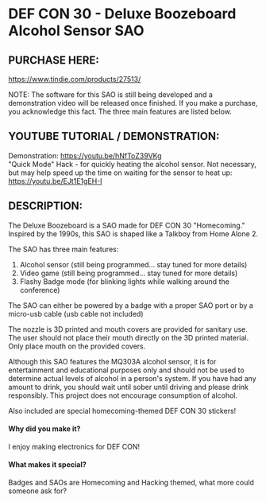 # DEF CON 30 - Deluxe Boozeboard Alcohol Sensor SAO

## PURCHASE HERE:
https://www.tindie.com/products/27513/

NOTE: The software for this SAO is still being developed and a demonstration video will be released once finished.  If you make a purchase, you acknowledge this fact.  The three main features are listed below.  

## YOUTUBE TUTORIAL / DEMONSTRATION: 
Demonstration: https://youtu.be/hNfToZ39VKg  
"Quick Mode" Hack - for quickly heating the alcohol sensor.  Not necessary, but may help speed up the time on waiting for the sensor to heat up:
https://youtu.be/EJt1E1gEH-I

## DESCRIPTION:  
The Deluxe Boozeboard is a SAO made for DEF CON 30 "Homecoming."  Inspired by the 1990s, this SAO is shaped like a Talkboy from Home Alone 2.  

The SAO has three main features:  
1) Alcohol sensor   (still being programmed... stay tuned for more details)  
2) Video game (still being programmed... stay tuned for more details)  
3) Flashy Badge mode (for blinking lights while walking around the conference)  

The SAO can either be powered by a badge with a proper SAO port or by a micro-usb cable (usb cable not included)  

The nozzle is 3D printed and mouth covers are provided for sanitary use.  The user should not place their mouth directly on the 3D printed material.  Only place mouth on the provided covers.  

Although this SAO features the MQ303A alcohol sensor, it is for entertainment and educational purposes only and should not be used to determine actual levels of alcohol in a person's system.  If you have had any amount to drink, you should wait until sober until driving and please drink responsibly.  This project does not encourage consumption of alcohol.  

Also included are special homecoming-themed DEF CON 30 stickers!  

#### Why did you make it?
I enjoy making electronics for DEF CON!

#### What makes it special?
Badges and SAOs are Homecoming and Hacking themed, what more could someone ask for?

